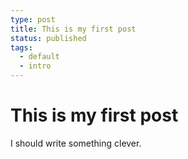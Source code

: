 ```yaml
---
type: post
title: This is my first post
status: published
tags:
  - default
  - intro
---
```


# This is my first post

I should write something clever.
